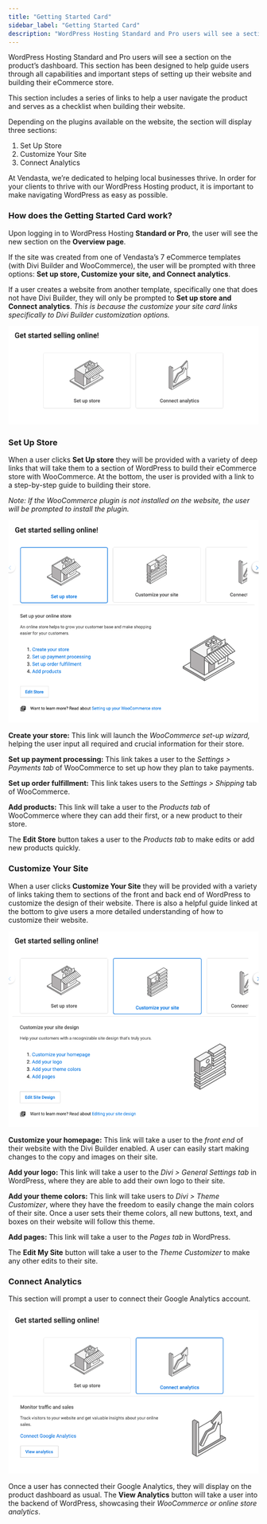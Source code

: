 ```yaml
---
title: "Getting Started Card"
sidebar_label: "Getting Started Card"
description: "WordPress Hosting Standard and Pro users will see a section on the product’s dashboard. This section has been designed to help guide users through all capabil"
---
```


WordPress Hosting Standard and Pro users will see a section on the product’s dashboard. This section has been designed to help guide users through all capabilities and important steps of setting up their website and building their eCommerce store. 

This section includes a series of links to help a user navigate the product and serves as a checklist when building their website. 

Depending on the plugins available on the website, the section will display three sections: 

1.  Set Up Store
2.  Customize Your Site
3.  Connect Analytics

At Vendasta, we’re dedicated to helping local businesses thrive. In order for your clients to thrive with our WordPress Hosting product, it is important to make navigating WordPress as easy as possible. 

### How does the Getting Started Card work?

Upon logging in to WordPress Hosting **Standard or Pro**, the user will see the new section on the **Overview page**. 

If the site was created from one of Vendasta’s 7 eCommerce templates (with Divi Builder and WooCommerce), the user will be prompted with three options: **Set up store, Customize your site, and Connect analytics**. 

If a user creates a website from another template, specifically one that does not have Divi Builder, they will only be prompted to **Set up store and Connect analytics**. _This is because the customize your site card links specifically to Divi Builder customization options._ 

_![Screen_Shot_2020-08-25_at_11.17.55_AM.png](./img/4406957799063-289c96aba1.png)_

### Set Up Store

When a user clicks **Set Up store** they will be provided with a variety of deep links that will take them to a section of WordPress to build their eCommerce store with WooCommerce. At the bottom, the user is provided with a link to a step-by-step guide to building their store. 

_Note: If the WooCommerce plugin is not installed on the website, the user will be prompted to install the plugin._ 

_![Screen_Shot_2020-08-25_at_11.17.19_AM.png](./img/4406957799063-376c96d6e9.png)_

**Create your store:** This link will launch the _WooCommerce set-up wizard,_ helping the user input all required and crucial information for their store.

**Set up payment processing:** This link takes a user to the _Settings > Payments tab_ of WooCommerce to set up how they plan to take payments. 

**Set up order fulfillment:** This link takes users to the _Settings > Shipping_ tab of WooCommerce. 

**Add products:** This link will take a user to the _Products tab_ of WooCommerce where they can add their first, or a new product to their store. 

The **Edit Store** button takes a user to the _Products tab_ to make edits or add new products quickly. 

### Customize Your Site

When a user clicks **Customize Your Site** they will be provided with a variety of links taking them to sections of the front and back end of WordPress to customize the design of their website. There is also a helpful guide linked at the bottom to give users a more detailed understanding of how to customize their website. 

![Screen_Shot_2020-08-25_at_11.17.25_AM.png](./img/4406957799063-5a3c15889f.png)

**Customize your homepage:** This link will take a user to the _front end_ of their website with the Divi Builder enabled. A user can easily start making changes to the copy and images on their site. 

**Add your logo:** This link will take a user to the _Divi > General Settings tab_ in WordPress, where they are able to add their own logo to their site. 

**Add your theme colors:** This link will take users to _Divi > Theme Customizer_, where they have the freedom to easily change the main colors of their site. Once a user sets their theme colors, all new buttons, text, and boxes on their website will follow this theme. 

**Add pages:** This link will take a user to the _Pages tab_ in WordPress. 

The **Edit My Site** button will take a user to the _Theme Customizer_ to make any other edits to their site. 

### Connect Analytics

This section will prompt a user to connect their Google Analytics account. 

![Screen_Shot_2020-09-01_at_11.07.23_AM.png](./img/4406957799063-b313aee059.png)

Once a user has connected their Google Analytics, they will display on the product dashboard as usual. The **View Analytics** button will take a user into the backend of WordPress, showcasing their _WooCommerce or online store analytics_.
